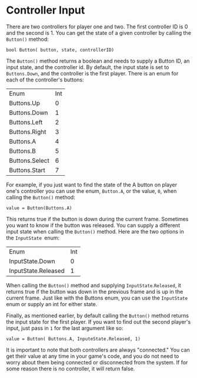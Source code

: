 # Controller Input

There are two controllers for player one and two. The first controller ID is 0 and the second is 1. You can get the state of a given controller by calling the `Button()` method:

`bool Button( button, state, controllerID)`

The `Button()` method returns a boolean and needs to supply a Button ID, an input state, and the controller id. By default, the input state is set to `Buttons.Down`, and the controller is the first player. There is an enum for each of the controller's buttons:

<table>
  <tr>
    <td>Enum</td>
    <td>Int</td>
  </tr>
  <tr>
    <td>Buttons.Up</td>
    <td>0</td>
  </tr>
  <tr>
    <td>Buttons.Down</td>
    <td>1</td>
  </tr>
  <tr>
    <td>Buttons.Left</td>
    <td>2</td>
  </tr>
  <tr>
    <td>Buttons.Right</td>
    <td>3</td>
  </tr>
  <tr>
    <td>Buttons.A</td>
    <td>4</td>
  </tr>
  <tr>
    <td>Buttons.B</td>
    <td>5</td>
  </tr>
  <tr>
    <td>Buttons.Select</td>
    <td>6</td>
  </tr>
  <tr>
    <td>Buttons.Start</td>
    <td>7</td>
  </tr>
</table>


For example, if you just want to find the state of the A button on player one's controller you can use the enum, `Button.A`, or the value, `0`, when calling the `Button()` method:

`value = Button(Buttons.A)`

This returns true if the button is down during the current frame. Sometimes you want to know if the button was released. You can supply a different input state when calling the `Button()` method. Here are the two options in the `InputState `enum:

<table>
  <tr>
    <td>Enum</td>
    <td>Int</td>
  </tr>
  <tr>
    <td>InputState.Down</td>
    <td>0</td>
  </tr>
  <tr>
    <td>InputState.Released</td>
    <td>1</td>
  </tr>
</table>


When calling the `Button()` method and supplying `InputState`.`Released`, it returns true if the button was down in the previous frame and is up in the current frame. Just like with the Buttons enum, you can use the `InputState `enum or supply an int for either state.

Finally, as mentioned earlier, by default calling the `Button()` method returns the input state for the first player. If you want to find out the second player's input, just pass in `1` for the last argument like so:

`value = Button( Buttons.A, InputeState.Released, 1)`

It is important to note that both controllers are always "connected." You can get their value at any time in your game's code, and you do not need to worry about them being connected or disconnected from the system. If for some reason there is no controller, it will return false.

